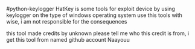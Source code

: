 #python-keylogger
HatKey is some tools for exploit device by using keylogger on the type of windows operating system
use this tools with wise, i am not responsible for the consequences

this tool made credits by unknown
please tell me who this credit is from, i get this tool from named github account Naayouu

